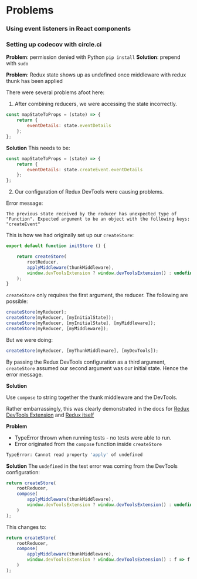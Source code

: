 # Problems

### Using event listeners in React components

### Setting up codecov with circle.ci

**Problem**: permission denied with Python `pip install`
**Solution**: prepend with `sudo`


**Problem**: Redux state shows up as undefined once middleware with redux thunk has been applied

There were several problems afoot here:

1. After combining reducers, we were accessing the state incorrectly.
```js
const mapStateToProps = (state) => {
    return {
        eventDetails: state.eventDetails
    };
};
```
**Solution**
This needs to be:
```js
const mapStateToProps = (state) => {
    return {
        eventDetails: state.createEvent.eventDetails
    };
};
```

2. Our configuration of Redux DevTools were causing problems.

Error message:
```
The previous state received by the reducer has unexpected type of "Function". Expected argument to be an object with the following keys: "createEvent"
```

This is how we had originally set up our `createStore`:
```js
export default function initStore () {

    return createStore(
        rootReducer,
        applyMiddleware(thunkMiddleware),
        window.devToolsExtension ? window.devToolsExtension() : undefined
    );
}
```
`createStore` only requires the first argument, the reducer.  The following are possible:

```js
createStore(myReducer);
createStore(myReducer, [myInitialState]);
createStore(myReducer, [myInitialState], [myMiddleware]);
createStore(myReducer, [myMiddleware]);
```

But we were doing:
```js
createStore(myReducer, [myThunkMiddleware], [myDevTools]);
```

By passing the Redux DevTools configuration as a third argument, `createStore` assumed our second argument was our initial state.  Hence the error message.


**Solution**

Use `compose` to string together the thunk middleware and the DevTools.

Rather embarrassingly, this was clearly demonstrated in the docs for [Redux DevTools Extension](https://github.com/zalmoxisus/redux-devtools-extension) and [Redux itself](http://redux.js.org/docs/api/compose.html)

**Problem**
* TypeError thrown when running tests - no tests were able to run.
* Error originated from the `compose` function inside `createStore`
```bash
TypeError: Cannot read property 'apply' of undefined
```
**Solution**
The `undefined` in the test error was coming from the DevTools configuration:
```js
return createStore(
    rootReducer,
    compose(
        applyMiddleware(thunkMiddleware),
        window.devToolsExtension ? window.devToolsExtension() : undefined
    )
);
```
This changes to:
```js
return createStore(
    rootReducer,
    compose(
        applyMiddleware(thunkMiddleware),
        window.devToolsExtension ? window.devToolsExtension() : f => f
    )
);
```
